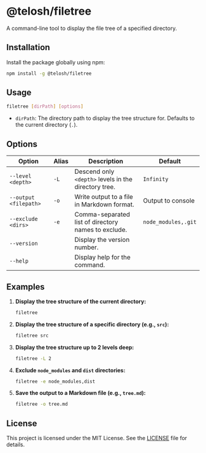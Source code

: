 # @telosh/filetree

A command-line tool to display the file tree of a specified directory.

## Installation

Install the package globally using npm:

```bash
npm install -g @telosh/filetree
```

## Usage

```bash
filetree [dirPath] [options]
```

- `dirPath`: The directory path to display the tree structure for. Defaults to the current directory (`.`).

## Options

| Option                | Alias | Description                                                              | Default                   |
|-----------------------|-------|--------------------------------------------------------------------------|---------------------------|
| `--level <depth>`     | `-L`  | Descend only `<depth>` levels in the directory tree.                      | `Infinity`                |
| `--output <filepath>` | `-o`  | Write output to a file in Markdown format.                                | Output to console         |
| `--exclude <dirs>`    | `-e`  | Comma-separated list of directory names to exclude.                       | `node_modules,.git`       |
| `--version`           |       | Display the version number.                                              |                           |
| `--help`              |       | Display help for the command.                                            |                           |

## Examples

1.  **Display the tree structure of the current directory:**

    ```bash
    filetree
    ```

2.  **Display the tree structure of a specific directory (e.g., `src`):**

    ```bash
    filetree src
    ```

3.  **Display the tree structure up to 2 levels deep:**

    ```bash
    filetree -L 2
    ```

4.  **Exclude `node_modules` and `dist` directories:**

    ```bash
    filetree -e node_modules,dist
    ```

5.  **Save the output to a Markdown file (e.g., `tree.md`):**

    ```bash
    filetree -o tree.md
    ```

## License

This project is licensed under the MIT License. See the [LICENSE](LICENSE) file for details.
